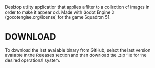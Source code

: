 Desktop utility application that applies a filter to a collection of images in order to make it appear old. Made with Godot Engine 3 (godotengine.org/license) for the game Squadron 51.

DOWNLOAD
========

To download the last available binary from GitHub, select the last version available in the Releases section and then download the .zip file for the desired operational system.
